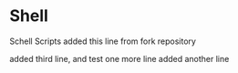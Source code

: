 # Shell
Schell Scripts
added this line from fork repository

added third line, and test 
one more line added
another line
